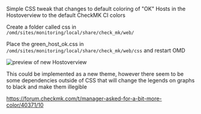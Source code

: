 Simple CSS tweak that changes to default coloring of "OK" Hosts in the Hostoverview to the default CheckMK CI colors

Create a folder called css in ```/omd/sites/monitoring/local/share/check_mk/web/```

Place the green_host_ok.css in  ```/omd/sites/monitoring/local/share/check_mk/web/css``` and restart OMD

![preview of new Hostoverview](https://i.imgur.com/XuTCtow.png)

This could be implemented as a new theme, however there seem to be some dependencies outside of CSS that will change the legends on graphs to black and make them illegible

https://forum.checkmk.com/t/manager-asked-for-a-bit-more-color/40371/10
